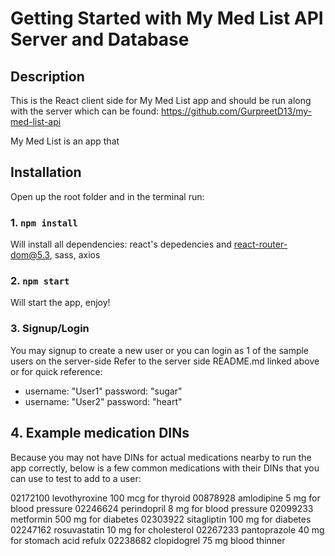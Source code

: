 # Getting Started with My Med List API Server and Database

## Description 

This is the React client side for My Med List app and should be run along with the server which can be found: 
https://github.com/GurpreetD13/my-med-list-api 


My Med List is an app that







## Installation

Open up the root folder and in the terminal run:

### 1. `npm install`

Will install all dependencies: react's depedencies and react-router-dom@5.3, sass, axios

### 2. `npm start`

Will start the app, enjoy!

### 3. Signup/Login 

You may signup to create a new user or you can login as 1 of the sample users on the server-side
Refer to the server side README.md linked above or for quick reference: 

- username: "User1" password: "sugar"
- username: "User2" password: "heart"

## 4. Example medication DINs

Because you may not have DINs for actual medications nearby to run the app correctly, 
below is a few common medications with their DINs that you can use to test to add to a user: 

02172100 levothyroxine 100 mcg for thyroid
00878928 amlodipine 5 mg for blood pressure
02246624 perindopril 8 mg for blood pressure
02099233 metformin 500 mg for diabetes
02303922 sitagliptin 100 mg for diabetes
02247162 rosuvastatin 10 mg for cholesterol
02267233 pantoprazole 40 mg for stomach acid refulx
02238682 clopidogrel 75 mg blood thinner
